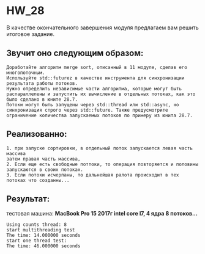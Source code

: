# HW_28
В качестве окончательного завершения модуля предлагаем вам решить итоговое задание.

## Звучит оно следующим образом:

    Доработайте алгоритм merge sort, описанный в 11 модуле, сделав его многопоточным.
    Используйте std::futurez в качестве инструмента для синхронизации результата работы потоков.
    Нужно определить независимые части алгоритма, которые могут быть распараллелены и запустить их вычисление в отдельных потоках, как это было сделано в юните 28.7.
    Потоки могут быть запущены через std::thread или std::async, но синхронизация строго через std::future. Также предусмотрите ограничение количества запускаемых потоков по примеру из юнита 28.7.


## Реализованно:
    1. при запуске сортировки, в отдельный поток запускается левая часть массива
    затем правая часть массива,
    2. Если еще есть свободные поттоки, то операция повторяется и половины запускаются в своих потоках.
    3. Если потоки исчерпаны, то дальнейшая ралота происходит в тех потоках что созданны...

## Результат:
тестовая машина:
**MacBook Pro 15 2017г intel core I7, 4 ядра 8 потоков...**

    Using counts thread: 8
    start multithreading test
    The time: 14.000000 seconds
    start one thread test:
    The time: 46.000000 seconds
    
